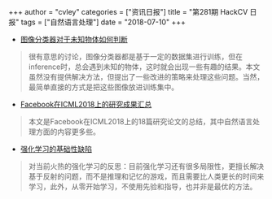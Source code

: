 +++
author = "cvley"
categories = ["资讯日报"]
title = "第281期 HackCV 日报"
tags = ["自然语言处理"]
date = "2018-07-10"
+++

- [图像分类器对于未知物体如何判断](https://petewarden.com/2018/07/06/what-image-classifiers-can-do-about-unknown-objects/?from=hackcv&hmsr=hackcv.com&utm_medium=hackcv.com&utm_source=hackcv.com)

> 很有意思的讨论，图像分类器都是基于一定的数据集进行训练，但在inference时，总会遇到未知的物体，这时就会出现一些有趣的结果。本文虽然没有提供解决方法，但提出了一些改进的策略来处理这些问题。当然，最简单直接的方式是把这些图像放进训练集中。

- [Facebook在ICML2018上的研究成果汇总](https://research.fb.com/facebook-research-at-icml-2018/?from=hackcv&hmsr=hackcv.com&utm_medium=hackcv.com&utm_source=hackcv.com)

> 本文是Facebook在ICML2018上的18篇研究论文的总结，其中自然语言处理方面的内容更多些。

- [强化学习的基础性缺陷](https://thegradient.pub/why-rl-is-flawed/?from=hackcv&hmsr=hackcv.com&utm_medium=hackcv.com&utm_source=hackcv.com)

> 对当前火热的强化学习的反思：目前强化学习还有很多局限性，更擅长解决基于反射的问题，而不是推理和记忆的游戏，而且需要比人类更长的时间来学习，此外，从零开始学习，不使用先验和指导，也并非是最优的方法。

